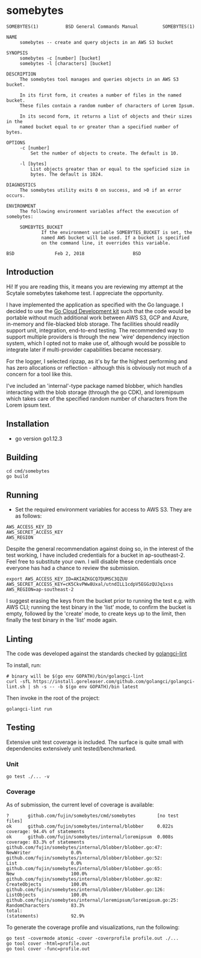 # somebytes

```
SOMEBYTES(1)		  BSD General Commands Manual		  SOMEBYTES(1)

NAME
     somebytes -- create and query objects in an AWS S3 bucket

SYNOPSIS
     somebytes -c [number] [bucket]
     somebytes -l [characters] [bucket]

DESCRIPTION
     The somebytes tool manages and queries objects in an AWS S3 bucket.

     In its first form, it creates a number of files in the named bucket.
     These files contain a random number of characters of Lorem Ipsum.

     In its second form, it returns a list of objects and their sizes in the
     named bucket equal to or greater than a specified number of bytes.

OPTIONS
     -c [number]
	     Set the number of objects to create. The default is 10.

     -l [bytes]
	     List objects greater than or equal to the speficied size in
	     bytes. The default is 1024.

DIAGNOSTICS
     The somebytes utility exits 0 on success, and >0 if an error occurs.

ENVIRONMENT
     The following environment variables affect the execution of somebytes:

     SOMEBYTES_BUCKET
		     If the environment variable SOMEBYTES_BUCKET is set, the
		     named AWS bucket will be used. If a bucket is specified
		     on the command line, it overrides this variable.

BSD				  Feb 2, 2018				   BSD
```

## Introduction

Hi! If you are reading this, it means you are reviewing my attempt at the Scytale somebytes takehome test. I appreciate the opportunity.

I have implemented the application as specified with the Go language. I decided to use the [Go
Cloud Development kit](https://gocloud.dev/) such that the code would be portable without much additional work between
AWS S3, GCP and Azure, in-memory and file-blacked blob storage. The facilities should readily support unit, integration, end-to-end testing. The recommended way to support multiple providers is through the new 'wire' dependency injection system, which I opted not to make use of, although would be possible to integrate later if multi-provider capabilities became necessary.

For the logger, I selected ripzap, as it's by far the highest performing and has zero allocations or reflection - although this is obviously not much of a concern for a tool like this.

I've included an 'internal'-type package named blobber, which handles interacting with the blob storage (through the go CDK), and loremipsum which takes care of the specified random number of characters from the Lorem ipsum text.

## Installation

- go version go1.12.3

## Building

```
cd cmd/somebytes
go build
```

## Running
- Set the required environment variables for access to AWS S3. They are as follows:
```
AWS_ACCESS_KEY_ID
AWS_SECRET_ACCESS_KEY
AWS_REGION
```

Despite the general recommendation against doing so, in the interest of the test working, I have included credentials for a bucket in ap-southeast-2. Feel free to substitute your own. I will disable these credentials once everyone has had a chance to review the submission.
```
export AWS_ACCESS_KEY_ID=AKIAZKGCQ7DUMSC3QZUU AWS_SECRET_ACCESS_KEY=cK5CkvPWw8Uxal/utndILL1cdpV5EGGzQUJq1xss AWS_REGION=ap-southeast-2
```

I suggest erasing the keys from the bucket prior to running the test e.g. with AWS CLI; running the test binary in the 'list' mode, to confirm the bucket is empty, followed by the 'create' mode, to create keys up to the limit, then finally the test binary in the 'list' mode again.

## Linting
The code was developed against the standards checked by [golangci-lint](https://golangci.com/)

To install, run:
```
# binary will be $(go env GOPATH)/bin/golangci-lint
curl -sfL https://install.goreleaser.com/github.com/golangci/golangci-lint.sh | sh -s -- -b $(go env GOPATH)/bin latest
```

Then invoke in the root of the project:
```
golangci-lint run
```

## Testing
Extensive unit test coverage is included. The surface is quite small with dependencies extensively unit tested/benchmarked.

### Unit
```
go test ./... -v
```

### Coverage
As of submission, the current level of coverage is available:
```
?       github.com/fujin/somebytes/cmd/somebytes        [no test files]
ok      github.com/fujin/somebytes/internal/blobber     0.022s  coverage: 94.4% of statements
ok      github.com/fujin/somebytes/internal/loremipsum  0.008s  coverage: 83.3% of statements
github.com/fujin/somebytes/internal/blobber/blobber.go:47:              NewWriter               0.0%
github.com/fujin/somebytes/internal/blobber/blobber.go:52:              List                    0.0%
github.com/fujin/somebytes/internal/blobber/blobber.go:65:              New                     100.0%
github.com/fujin/somebytes/internal/blobber/blobber.go:82:              CreateObjects           100.0%
github.com/fujin/somebytes/internal/blobber/blobber.go:126:             ListObjects             100.0%
github.com/fujin/somebytes/internal/loremipsum/loremipsum.go:25:        RandomCharacters        83.3%
total:                                                                  (statements)            92.9%
```

To generate the coverage profile and visualizations, run the following:
```
go test -covermode atomic -cover -coverprofile profile.out ./...
go tool cover -html=profile.out
go tool cover -func=profile.out
```

